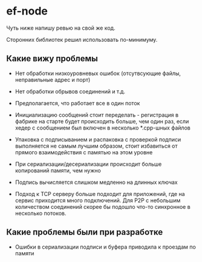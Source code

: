 # ef-node

Чуть ниже напишу ревью на свой же код.

Сторонних библиотек решил использовать по-минимуму.


## Какие вижу проблемы

- Нет обработки низкоуровневых ошибок (отсутвсующие файлы, неправильные адрес и порт)

- Нет обработки обрывов соединений и т.д.

- Предполагается, что работает все в один поток

- Инициализацию сообщений стоит переделать - регистрация в фабрике на старте будет происходить больше, чем один раз, 
если хедер с сообщением был включен в несколько \*.cpp-шных файлов

- Упаковка с подписыванием и распаковка с проверкой подписи выполняется не самым лучшим образом, стоит избавиться
от прямого взаимодействия с памятью на этом уровне

- При сериализации/десериализации происходит больше копирований памяти, чем нужно

- Подпись вычисляется слишком медленно на длинных ключах

- Подход к TCP серверу больше подходит для приложений, где на сервис приходится много подключений.
Для P2P с небольшим количеством соединений скорее бы подошло что-то синхронное в несколько потоков.


## Какие проблемы были при разработке

- Ошибки в сериализации подписи и буфера приводила к проездам по памяти
